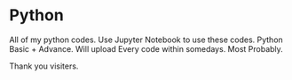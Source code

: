 # Python
All of my python codes.
Use Jupyter Notebook to use these codes.
Python Basic + Advance.
Will upload Every code within somedays.
Most Probably.

Thank you visiters.
